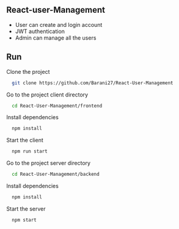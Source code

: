 


## React-user-Management

- User can create and login account
- JWT authentication
- Admin can manage all the users

## Run 

Clone the project

```bash
  git clone https://github.com/Barani27/React-User-Management
```

Go to the project client directory

```bash
  cd React-User-Management/frontend
```

Install dependencies

```bash
  npm install
```

Start the client

```bash
  npm run start
```


Go to the project server directory

```bash
  cd React-User-Management/backend
```

Install dependencies

```bash
  npm install
```

Start the server

```bash
  npm start
```

